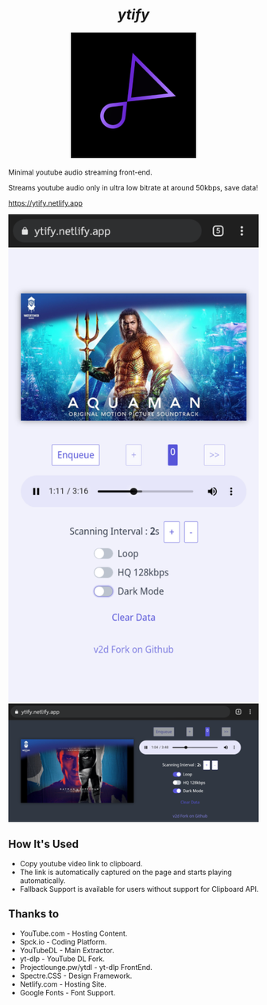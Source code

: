 <div align="center">
<h1><i>ytify</i></h1>
<img width="50%" src="maskable_icon_x512.png"></img>
</div>
<br>
Minimal youtube audio streaming front-end.

Streams youtube audio only in ultra low bitrate at around 50kbps, save data!

https://ytify.netlify.app

![](ss1.png)
![](ss2.png)

## How It's Used
- Copy youtube video link to clipboard.
- The link is automatically captured on the page and starts playing automatically.
- Fallback Support is available for users without support for Clipboard API.


## Thanks to
- YouTube.com - Hosting Content.
- Spck.io - Coding Platform.
- YouTubeDL - Main Extractor.
- yt-dlp - YouTube DL Fork.
- Projectlounge.pw/ytdl - yt-dlp FrontEnd.
- Spectre.CSS - Design Framework.
- Netlify.com - Hosting Site.
- Google Fonts - Font Support.
